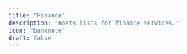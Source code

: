 ```yaml
---
title: "Finance"
description: "Hosts lists for finance services."
icon: "banknote"
draft: false
---
```

